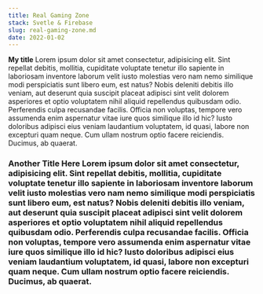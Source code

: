 ```yaml
---
title: Real Gaming Zone
stack: Svetle & Firebase
slug: real-gaming-zone.md
date: 2022-01-02
---
```


**My title** Lorem ipsum dolor sit amet consectetur, adipisicing elit. Sint repellat debitis, mollitia, cupiditate voluptate tenetur illo sapiente in laboriosam inventore laborum velit iusto molestias vero nam nemo similique modi perspiciatis sunt libero eum, est natus? Nobis deleniti debitis illo veniam, aut deserunt quia suscipit placeat adipisci sint velit dolorem asperiores et optio voluptatem nihil aliquid repellendus quibusdam odio. Perferendis culpa recusandae facilis. Officia non voluptas, tempore vero assumenda enim aspernatur vitae iure quos similique illo id hic? Iusto doloribus adipisci eius veniam laudantium voluptatem, id quasi, labore non excepturi quam neque. Cum ullam nostrum optio facere reiciendis. Ducimus, ab quaerat.

### Another Title Here Lorem ipsum dolor sit amet consectetur, adipisicing elit. Sint repellat debitis, mollitia, cupiditate voluptate tenetur illo sapiente in laboriosam inventore laborum velit iusto molestias vero nam nemo similique modi perspiciatis sunt libero eum, est natus? Nobis deleniti debitis illo veniam, aut deserunt quia suscipit placeat adipisci sint velit dolorem asperiores et optio voluptatem nihil aliquid repellendus quibusdam odio. Perferendis culpa recusandae facilis. Officia non voluptas, tempore vero assumenda enim aspernatur vitae iure quos similique illo id hic? Iusto doloribus adipisci eius veniam laudantium voluptatem, id quasi, labore non excepturi quam neque. Cum ullam nostrum optio facere reiciendis. Ducimus, ab quaerat.